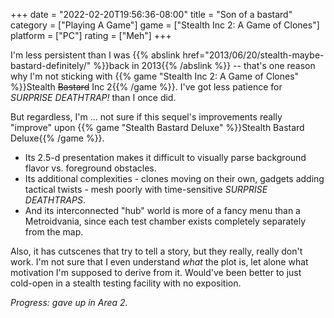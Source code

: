 +++
date = "2022-02-20T19:56:36-08:00"
title = "Son of a bastard"
category = ["Playing A Game"]
game = ["Stealth Inc 2: A Game of Clones"]
platform = ["PC"]
rating = ["Meh"]
+++

I'm less persistent than I was {{% abslink href="2013/06/20/stealth-maybe-bastard-definitely/" %}}back in 2013{{% /abslink %}} -- that's one reason why I'm not sticking with {{% game "Stealth Inc 2: A Game of Clones" %}}Stealth <s>Bastard</s> Inc 2{{% /game %}}.  I've got less patience for <i>SURPRISE DEATHTRAP!</i> than I once did.

But regardless, I'm ... not sure if this sequel's improvements really "improve" upon {{% game "Stealth Bastard Deluxe" %}}Stealth Bastard Deluxe{{% /game %}}.

* Its 2.5-d presentation makes it difficult to visually parse background flavor vs. foreground obstacles.
* Its additional complexities - clones moving on their own, gadgets adding tactical twists - mesh poorly with time-sensitive <i>SURPRISE DEATHTRAPS</i>.
* And its interconnected "hub" world is more of a fancy menu than a Metroidvania, since each test chamber exists completely separately from the map.

Also, it has cutscenes that try to tell a story, but they really, really don't work.  I'm not sure that I even understand <i>what</i> the plot is, let alone what motivation I'm supposed to derive from it.  Would've been better to just cold-open in a stealth testing facility with no exposition.

<i>Progress: gave up in Area 2.</i>
